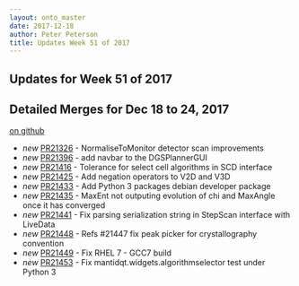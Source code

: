 ```yaml
---
layout: onto_master
date: 2017-12-18
author: Peter Peterson
title: Updates Week 51 of 2017
---
```

Updates for Week 51 of 2017
---------------------------

Detailed Merges for Dec 18 to 24, 2017
--------------------------------------
[on github](https://github.com/mantidproject/mantid/pulls?q=is%3Apr+merged%3A2017-12-19..2017-12-24)

* *new* [PR21326](https://github.com/mantidproject/mantid/pull/21326) - NormaliseToMonitor detector scan improvements
* *new* [PR21396](https://github.com/mantidproject/mantid/pull/21396) - add navbar to the DGSPlannerGUI
* *new* [PR21416](https://github.com/mantidproject/mantid/pull/21416) - Tolerance for select cell algorithms in SCD interface
* *new* [PR21425](https://github.com/mantidproject/mantid/pull/21425) - Add negation operators to V2D and V3D
* *new* [PR21433](https://github.com/mantidproject/mantid/pull/21433) - Add Python 3 packages debian developer package
* *new* [PR21435](https://github.com/mantidproject/mantid/pull/21435) - MaxEnt not outputing evolution of chi and MaxAngle once it has converged
* *new* [PR21441](https://github.com/mantidproject/mantid/pull/21441) - Fix parsing serialization string in StepScan interface with LiveData
* *new* [PR21448](https://github.com/mantidproject/mantid/pull/21448) - Refs #21447 fix peak picker for crystallography convention
* *new* [PR21449](https://github.com/mantidproject/mantid/pull/21449) - Fix RHEL 7 - GCC7 build
* *new* [PR21453](https://github.com/mantidproject/mantid/pull/21453) - Fix mantidqt.widgets.algorithmselector test under Python 3
